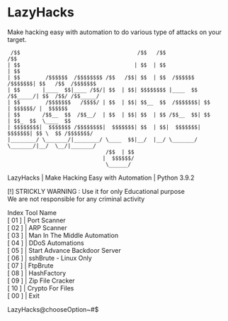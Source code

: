 # LazyHacks
Make hacking easy with automation to do various type of attacks on your target.

                                                      
     /$$                                     /$$   /$$                     /$$    
    | $$                                    | $$  | $$                    | $$                           
    | $$        /$$$$$$  /$$$$$$$$ /$$   /$$| $$  | $$  /$$$$$$   /$$$$$$$| $$   /$$  /$$$$$$$             
    | $$       |____  $$|____ /$$/| $$  | $$| $$$$$$$$ |____  $$ /$$_____/| $$  /$$/ /$$_____/        
    | $$        /$$$$$$$   /$$$$/ | $$  | $$| $$__  $$  /$$$$$$$| $$      | $$$$$$/ |  $$$$$$          
    | $$       /$$__  $$  /$$__/  | $$  | $$| $$  | $$ /$$__  $$| $$      | $$_  $$  \____  $$          
    | $$$$$$$$|  $$$$$$$ /$$$$$$$$|  $$$$$$$| $$  | $$|  $$$$$$$|  $$$$$$$| $$ \  $$ /$$$$$$$/        
    |________/ \_______/|________/ \____  $$|__/  |__/ \_______/ \_______/|__/  \__/|_______/          
                                   /$$  | $$                                                    
                                  |  $$$$$$/                
                                   \______/                                                      
                                                                                                

  LazyHacks | Make Hacking Easy with Automation | Python 3.9.2                                                                      
                                                                                                                                    
  [!] STRICKLY WARNING : Use it for only Educational purpose                                                                        
      We are not responsible for any criminal activity                                                                              
                                                                                                                                    
      
 Index            Tool Name         
[  01  ]     |    Port Scanner    
[  02  ]     |    ARP Scanner   
[  03  ]     |    Man In The Middle Automation    
[  04  ]     |    DDoS Automations    
[  05  ]     |    Start Advance Backdoor Server   
[  06  ]     |    sshBrute - Linux Only   
[  07  ]     |    FtpBrute    
[  08  ]     |    HashFactory   
[  09  ]     |    Zip File Cracker    
[  10  ]     |    Crypto For Files    
[  00  ]     |    Exit    

LazyHacks@chooseOption~#$                                      
